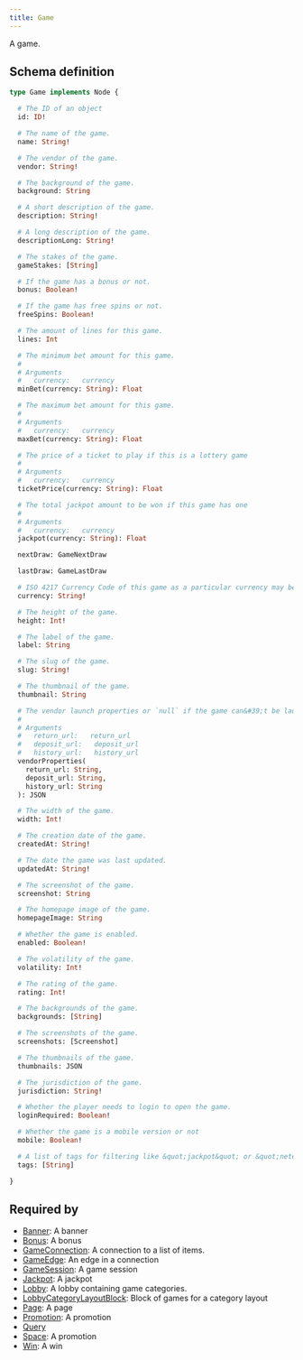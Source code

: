 ```yaml
---
title: Game
---
```


<p>A game.</p>


## Schema definition
```graphql
type Game implements Node {

  # The ID of an object
  id: ID! 

  # The name of the game.
  name: String! 

  # The vendor of the game.
  vendor: String! 

  # The background of the game.
  background: String 

  # A short description of the game.
  description: String! 

  # A long description of the game.
  descriptionLong: String! 

  # The stakes of the game.
  gameStakes: [String] 

  # If the game has a bonus or not.
  bonus: Boolean! 

  # If the game has free spins or not.
  freeSpins: Boolean! 

  # The amount of lines for this game.
  lines: Int 

  # The minimum bet amount for this game.
  #
  # Arguments
  #   currency:   currency
  minBet(currency: String): Float 

  # The maximum bet amount for this game.
  #
  # Arguments
  #   currency:   currency
  maxBet(currency: String): Float 

  # The price of a ticket to play if this is a lottery game
  #
  # Arguments
  #   currency:   currency
  ticketPrice(currency: String): Float 

  # The total jackpot amount to be won if this game has one
  #
  # Arguments
  #   currency:   currency
  jackpot(currency: String): Float 

  nextDraw: GameNextDraw 

  lastDraw: GameLastDraw 

  # ISO 4217 Currency Code of this game as a particular currency may be enforced
  currency: String! 

  # The height of the game.
  height: Int! 

  # The label of the game.
  label: String 

  # The slug of the game.
  slug: String! 

  # The thumbnail of the game.
  thumbnail: String 

  # The vendor launch properties or `null` if the game can&#39;t be launched.
  #
  # Arguments
  #   return_url:   return_url
  #   deposit_url:   deposit_url
  #   history_url:   history_url
  vendorProperties(
    return_url: String,
    deposit_url: String,
    history_url: String
  ): JSON 

  # The width of the game.
  width: Int! 

  # The creation date of the game.
  createdAt: String! 

  # The date the game was last updated.
  updatedAt: String! 

  # The screenshot of the game.
  screenshot: String 

  # The homepage image of the game.
  homepageImage: String 

  # Whether the game is enabled.
  enabled: Boolean! 

  # The volatility of the game.
  volatility: Int! 

  # The rating of the game.
  rating: Int! 

  # The backgrounds of the game.
  backgrounds: [String] 

  # The screenshots of the game.
  screenshots: [Screenshot] 

  # The thumbnails of the game.
  thumbnails: JSON 

  # The jurisdiction of the game.
  jurisdiction: String! 

  # Whether the player needs to login to open the game.
  loginRequired: Boolean! 

  # Whether the game is a mobile version or not
  mobile: Boolean! 

  # A list of tags for filtering like &quot;jackpot&quot; or &quot;netent&quot;
  tags: [String] 

}
```
## Required by
* [Banner](graphql/schema/banner.md): A banner
* [Bonus](graphql/schema/bonus.md): A bonus
* [GameConnection](graphql/schema/gameconnection.md): A connection to a list of items.
* [GameEdge](graphql/schema/gameedge.md): An edge in a connection
* [GameSession](graphql/schema/gamesession.md): A game session
* [Jackpot](graphql/schema/jackpot.md): A jackpot
* [Lobby](graphql/schema/lobby.md): A lobby containing game categories.
* [LobbyCategoryLayoutBlock](graphql/schema/lobbycategorylayoutblock.md): Block of games for a category layout
* [Page](graphql/schema/page.md): A page
* [Promotion](graphql/schema/promotion.md): A promotion
* [Query](graphql/schema/query.md)
* [Space](graphql/schema/space.md): A promotion
* [Win](graphql/schema/win.md): A win

